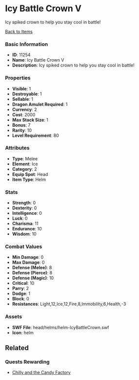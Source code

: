 # Icy Battle Crown V

Icy spiked crown to help you stay cool in battle!

[Back to Items](../items.md)

### Basic Information

- **ID**: 11254
- **Name**: Icy Battle Crown V
- **Description**: Icy spiked crown to help you stay cool in battle!

### Properties

- **Visible**: 1
- **Destroyable**: 1
- **Sellable**: 1
- **Dragon Amulet Required**: 1
- **Currency**: 2
- **Cost**: 2000
- **Max Stack Size**: 1
- **Bonus**: 7
- **Rarity**: 10
- **Level Requirement**: 80

### Attributes

- **Type**: Melee
- **Element**: Ice
- **Category**: 2
- **Equip Spot**: Head
- **Item Type**: Helm

### Stats

- **Strength**: 0
- **Dexterity**: 0
- **Intelligence**: 0
- **Luck**: 0
- **Charisma**: 11
- **Endurance**: 10
- **Wisdom**: 10

### Combat Values

- **Min Damage**: 0
- **Max Damage**: 0
- **Defense (Melee)**: 8
- **Defense (Pierce)**: 8
- **Defense (Magic)**: 10
- **Critical**: 10
- **Parry**: 2
- **Dodge**: 1
- **Block**: 0
- **Resistances**: Light,12,Ice,12,Fire,8,Immobility,6,Health,-3

### Assets

- **SWF File**: head/helms/helm-IcyBattleCrown.swf
- **Icon**: helm

## Related

### Quests Rewarding

- [Chilly and the Candy Factory](../quests/1127-chilly-and-the-candy-factory.md)

